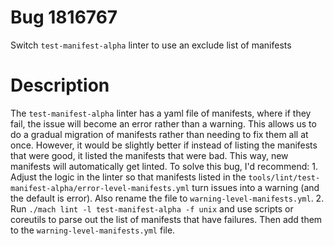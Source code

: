 # Bug 1816767
Switch `test-manifest-alpha` linter to use an exclude list of manifests

# Description
The `test-manifest-alpha` linter has a yaml file of manifests, where if they fail, the issue will become an error rather than a warning. This allows us to do a gradual migration of manifests rather than needing to fix them all at once. However, it would be slightly better if instead of listing the manifests that were good, it listed the manifests that were bad. This way, new manifests will automatically get linted. To solve this bug, I'd recommend: 1. Adjust the logic in the linter so that manifests listed in the `tools/lint/test-manifest-alpha/error-level-manifests.yml` turn issues into a warning (and the default is error). Also rename the file to `warning-level-manifests.yml`. 2. Run `./mach lint -l test-manifest-alpha -f unix` and use scripts or coreutils to parse out the list of manifests that have failures. Then add them to the `warning-level-manifests.yml` file.
